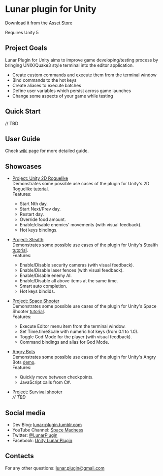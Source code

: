 # Lunar plugin for Unity

Download it from the [Asset Store](https://goo.gl/xo5IIf)

Requires Unity 5

## Project Goals

Lunar Plugin for Unity aims to improve game developing/testing process by bringing UNIX/Quake3 style terminal into the editor application.

- Create custom commands and execute them from the terminal window
- Bind commands to the hot keys
- Create aliases to execute batches
- Define user variables which persist across game launches
- Change some aspects of your game while testing

## Quick Start

// TBD

## User Guide

Check [wiki](https://github.com/SpaceMadness/lunar-unity-plugin/wiki) page for more detailed guide.

## Showcases

- [Project: Unity 2D Roguelike](http://goo.gl/je1cpc)  
Demonstrates some possible use cases of the plugin for Unity's 2D Roguelike [tutorial](https://unity3d.com/learn/tutorials/projects/2d-roguelike).  
Features:
  * Start Nth day.
  * Start Next/Prev day.
  * Restart day.
  * Override food amount.
  * Enable/disable enemies' movements (with visual feedback).
  * Hot keys bindings.
  
- [Project: Stealth](http://goo.gl/KlQgRn)  
Demonstrates some possible use cases of the plugin for Unity's Stealth [tutorial](https://unity3d.com/learn/tutorials/projects/stealth).  
Features:
  * Enable/Disable security cameras (with visual feedback).
  * Enable/Disable laser fences (with visual feedback).
  * Enable/Disable enemy AI.
  * Enable/Disable all above items at the same time.
  * Smart auto completion.
  * Hot keys bindids.
  
- [Project: Space Shooter](http://goo.gl/AzlZJp)  
Demonstrates some possible use cases of the plugin for Unity's Space Shooter [tutorial](https://unity3d.com/learn/tutorials/projects/space-shooter).  
Features:
  * Execute Editor menu item from the terminal window.  
  * Set Time.timeScale with numeric hot keys (from 0.1 to 1.0).
  * Toggle God Mode for the player (with visual feedback).
  * Command bindings and alias for God Mode.

- [Angry Bots](http://goo.gl/AB9ULT)  
Demonstrates some possible use cases of the plugin for Unity's Angry Bots [demo](https://www.assetstore.unity3d.com/en/#!/content/12175).  
Features:  
  * Quickly move between checkpoints.
  * JavaScript calls from C#.

- [Project: Survival shooter](https://unity3d.com/learn/tutorials/projects/survival-shooter)  
  *// TBD*
  
## Social media

- Dev Blog: [lunar-plugin.tumblr.com](http://lunar-plugin.tumblr.com/)
- YouTube Channel: [Space Madness](https://www.youtube.com/channel/UCNZ2ja_pI9wqKsZcnVnt_zQ)
- Twitter: [@LunarPlugin](https://twitter.com/intent/follow?screen_name=LunarPlugin&user_id=2939274198)
- Facebook: [Unity Lunar Plugin](https://www.facebook.com/LunarPlugin)
 
## Contacts

For any other questions: lunar.plugin@gmail.com
